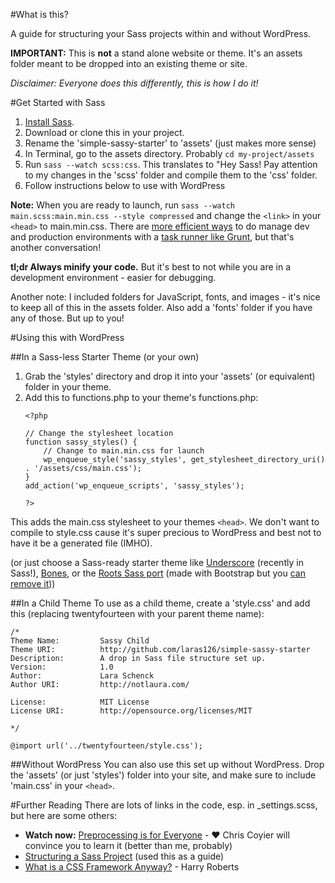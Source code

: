 #What is this?

A guide for structuring your Sass projects within and without WordPress.

**IMPORTANT:** This is **not** a stand alone website or theme. It's an assets folder meant to be dropped into an existing theme or site.

_Disclaimer: Everyone does this differently, this is how I do it!_

#Get Started with Sass

1. [Install Sass](http://sass-lang.com/install).
2. Download or clone this in your project.
3. Rename the 'simple-sassy-starter' to 'assets' (just makes more sense)
3. In Terminal, go to the assets directory. Probably ```cd my-project/assets```
4. Run ```sass --watch scss:css```. This translates to "Hey Sass! Pay attention to my changes in the 'scss' folder and compile them to the 'css' folder.
5. Follow instructions below to use with WordPress

**Note:** When you are ready to launch, run ```sass --watch main.scss:main.min.css --style compressed``` and change the ```<link>``` in your ```<head>``` to main.min.css. There are [more efficient ways](http://addyosmani.com/blog/environment-specific-builds-with-grunt-gulp-or-broccoli/) to do manage dev and production environments with a [task runner like Grunt](http://blog.cozycloud.cc/technic/2014/06/18/task-runners-comparison/), but that's another conversation!

**tl;dr Always minify your code.** But it's best to not while you are in a development environment - easier for debugging.

Another note: I included folders for JavaScript, fonts, and images - it's nice to keep all of this in the assets folder. Also add a 'fonts' folder if you have any of those. But up to you!

#Using this with WordPress

##In a Sass-less Starter Theme (or your own)
1. Grab the 'styles' directory and drop it into your 'assets' (or equivalent) folder in your theme.
2. Add this to functions.php to your theme's functions.php:
	```
	<?php

	// Change the stylesheet location
	function sassy_styles() {
		// Change to main.min.css for launch
		wp_enqueue_style('sassy_styles', get_stylesheet_directory_uri() . '/assets/css/main.css');
	}
	add_action('wp_enqueue_scripts', 'sassy_styles');

	?>

This adds the main.css stylesheet to your themes ```<head>```. We don't want to compile to style.css cause it's super precious to WordPress and best not to have it be a generated file (IMHO).

(or just choose a Sass-ready starter theme like [Underscore]() (recently in Sass!), [Bones](http://themble.com/bones), or the [Roots Sass port](https://github.com/roots/roots-sass) (made with Bootstrap but you [can remove it](http://benword.com/using-roots-theme-without-bootstrap/)))

##In a Child Theme
To use as a child theme, create a 'style.css' and add this (replacing twentyfourteen with your parent theme name):

	/*
	Theme Name:         Sassy Child
	Theme URI:          http://github.com/laras126/simple-sassy-starter
	Description:        A drop in Sass file structure set up.
	Version:            1.0
	Author:             Lara Schenck
	Author URI:         http://notlaura.com/

	License:            MIT License
	License URI:        http://opensource.org/licenses/MIT

	*/

	@import url('../twentyfourteen/style.css');


##Without WordPress
You can also use this set up without WordPress. Drop the 'assets' (or just 'styles') folder into your site, and make sure to include 'main.css' in your ```<head>```.


#Further Reading
There are lots of links in the code, esp. in _settings.scss, but here are some others:


* **Watch now:** [Preprocessing is for Everyone](http://aneventapart.com/news/post/preprocessing-is-for-everybody-chris-coyier-an-event-apart-video-css-sass) - &hearts; 
Chris Coyier will convince you to learn it (better than me, probably)
* [Structuring a Sass Project](http://thesassway.com/beginner/how-to-structure-a-sass-project) (used this as a guide)
* [What is a CSS Framework Anyway?](http://vimeo.com/95734680) - Harry Roberts